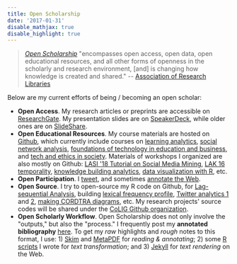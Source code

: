 ```yaml
---
title: Open Scholarship
date: '2017-01-31'
disable_mathjax: true
disable_highlight: true
---
```


> [*Open Scholarship*](http://www.openscholarship.org/jcms/c_6160/en/open-scholarship) "encompasses open access, open data, open educational resources, and all other forms of openness in the scholarly and research environment, [and] is changing how knowledge is created and shared." -- [Association of Research Libraries](http://www.arl.org/focus-areas/open-scholarship#.V9IhqZMrLwc)

Below are my current efforts of being / becoming an open scholar:

- **Open Access**. My research articles or preprints are accessible on [ResearchGate](https://www.researchgate.net/profile/Bodong_Chen). My presentation slides are on [SpeakerDeck](https://speakerdeck.com/bodong), while older ones are on [SlideShare](http://www.slideshare.net/dirkchen).
- **Open Educational Resources**. My course materials are hosted on [Github](https://github.com/meefen?tab=repositories), which currently include courses on [learning analytics](https://github.com/meefen/la-spring16), [social network analysis](https://github.com/meefen/sna-edu), [foundations of technology in education and business](https://github.com/meefen/ci5301), and [tech and ethics in society](https://github.com/meefen/CI4311W). Materials of workshops I organized are also mostly on Github: [LASI '18 Tutorial on Social Media Mining](https://github.com/meefen/lasi18-smm), [LAK 16 temporality](http://lak16time.github.io/), [knowledge building analytics](http://bodong.ch/kba-symp/#!index.md), [data visualization with R](http://rpubs.com/bodong/data-vis-with-r), etc.
- **Open Participation**. I [tweet](https://twitter.com/b0dong), and sometimes [annotate the Web](https://hypothes.is/stream?q=user:bchen).
- **Open Source**. I try to open-source my R code on Github, for [Lag-sequential Analysis](https://github.com/meefen/LagSeq), building [lexical frequency profile](https://github.com/meefen/LexFreq), [Twitter analytics 1](https://github.com/meefen/twitter-hashtag-analytics) and [2](https://github.com/meefen/twitterytics-shiny), [making CORDTRA diagrams](https://github.com/meefen/CORDTRA-R), etc. My research projects' source codes will be shared under the [CoLIG Github organization](https://github.com/colig). 
- **Open Scholarly Workflow**. Open Scholarship does not only involve the "outputs," but also the "process." I frequently post my **annotated bibliography** [here](/categories/notes/). To get my *raw* highlights and *rough* notes to this format, I use: 1) [Skim](http://skim-app.sourceforge.net/) and [MetaPDF](https://www.metapdf.com/) for *reading & annotating*; 2) some [R scripts](https://github.com/meefen/rBibNotes) I wrote for *text transformation*; and 3) [Jekyll](https://jekyllrb.com/) for *text rendering* on the Web.
<!-- The tag cloud below would accurately represent my research interests. -->
